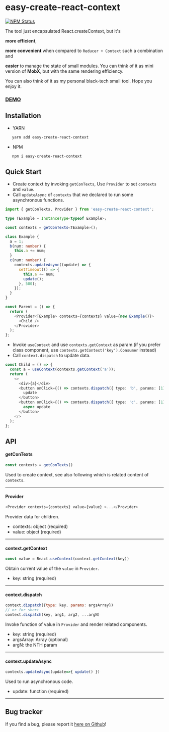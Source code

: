 # easy-create-react-context
[![NPM Status](https://img.shields.io/npm/v/easy-create-react-context.svg)](https://www.npmjs.com/package/easy-create-react-context)   

 
The tool just encapsulated React.createContext, but it's

**more efficient**, 

**more convenient** when compared to `Reducer + Context` such a combination and
 
**easier** to manage the state of small modules.
You can think of it as mini version of **MobX**, but with the same rendering efficiency.

You can also think of it as my personal black-tech small tool. Hope you enjoy it. 

### [DEMO](https://codesandbox.io/s/easy-create-react-context-h46xx)

## Installation

- YARN

```bash
   yarn add easy-create-react-context
```

- NPM

```bash
   npm i easy-create-react-context
```

## Quick Start

- Create context by invoking `getConTexts`, Use `Provider` to set `contexts` and `value`. 
- Call `updateAsync` of `contexts` that we declared to run some asynchronous functions.

```typescript jsx
import { getConTexts, Provider } from 'easy-create-react-context';

type TExample = InstanceType<typeof Example>;

const contexts = getConTexts<TExample>();

class Example {
  a = 1;
  b(num: number) {
    this.a += num;
  }
  c(num: number) {
    contexts.updateAsync((update) => {
      setTimeout(() => {
        this.a += num;
        update();
      }, 500);
    });
  }
}

const Parent = () => {
  return (
    <Provider<TExample> contexts={contexts} value={new Example()}>
      <Child />
    </Provider>
  );
};
```

- Invoke `useContext` and use `contexts.getContext` as param.(if you prefer class component, use `contexts.getContext('key').Consumer` instead)
- Call `context.dispatch` to update data.

```typescript jsx
const Child = () => {
  const a = useContext(contexts.getContext('a'));
  return (
    <>
      <div>{a}</div>
      <button onClick={() => contexts.dispatch({ type: 'b', params: [1] })}>
        update
      </button>
      <button onClick={() => contexts.dispatch({ type: 'c', params: [1] })}>
        async update
      </button>
    </>
  );
};
```

## API 


#### getConTexts

```typescript jsx
const contexts = getConTexts() 
```
Used to create context, see also following which is related content of `contexts`.

<hr />

#### Provider

```typescript jsx
<Provider contexts={contexts} value={value} >...</Provider> 
```
Provider data for children.
- contexts: object (required)
- value: object (required)

<hr />

#### context.getContext

```js
const value = React.useContext(context.getContext(key))
```
Obtain current value of the `value` in `Provider`.
- key: string (required)

<hr />

#### context.dispatch

```js
context.dispatch({type: key, params: argsArray})
// or for short
context.dispatch(key, arg1, arg2, ...argN)
 ```
Invoke function of value in `Provider` and render related components.
- key: string (required)
- argsArray: Array<arg> (optional)
- argN: the NTH param

<hr />

#### context.updateAsync

```js
contexts.updateAsync(update=>{ update() })
 ```
Used to run asynchronous code.
- update: function (required)

<hr />

## Bug tracker

If you find a bug, please report it [here on Github](https://github.com/zixiCat/easy-create-react-context/issues)!
